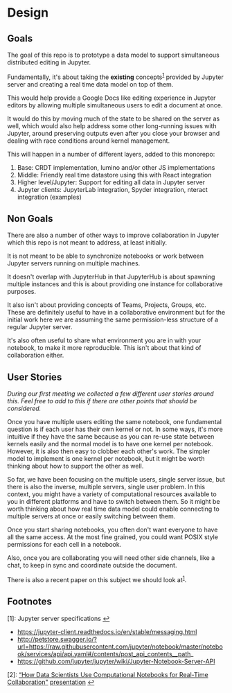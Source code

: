 # Design

## Goals

The goal of this repo is to prototype a data model to support simultaneous distributed
editing in Jupyter.

Fundamentally, it's about taking the **existing** concepts<sup id="a1">[1](#f1)</sup> provided by Jupyter server and creating a real time data model on top of them.

This would help provide a Google Docs like editing experience in Jupyter editors by
allowing multiple simultaneous users to edit a document at once.

It would do this by moving much of the state to be shared on the server as well,
which would also help address some other long-running issues with Jupyter, around
preserving outputs even after you close your browser and dealing with race conditions
around kernel management.

This will happen in a number of different layers, added to this monorepo:

1. Base: CRDT implementation, lumino and/or other JS implementations
2. Middle: Friendly real time datastore using this with React integration
3. Higher level/Jupyter: Support for editing all data in Jupyter server
4. Jupyter clients: JupyterLab integration, Spyder integration, nteract integration (examples)

## Non Goals

There are also a number of other ways to improve collaboration in Jupyter which this repo is not meant to address, at least initially.

It is not meant to be able to synchronize notebooks or work between Jupyter servers
running on multiple machines.

It doesn't overlap with JupyterHub in that JupyterHub is about spawning multiple instances and this is about providing one instance for collaborative purposes.

It also isn't about providing concepts of Teams, Projects, Groups, etc. These are definitely useful to have in a collaborative environment but for the initial work here we are assuming the same permission-less structure of a regular Jupyter server.

It's also often useful to share what environment you are in with your notebook, to make it more reproducible. This isn't about that kind of collaboration either.

## User Stories

_During our first meeting we collected a few different user stories around this. Feel free to add to this if there are other points that should be considered._

Once you have multiple users editing the same notebook, one fundamental question is if each user has their own kernel or not. In some ways, it's more intuitive if they have the same because as you can re-use state between kernels easily and the normal model is to have one kernel per notebook. However, it is also then easy to clobber each other's work. The simpler model to implement is one kernel per notebook, but it might be worth thinking about how to support the other as well.

So far, we have been focusing on the multiple users, single server issue, but there is also the inverse, multiple servers, single user problem. In this context, you might have a variety of computational resources available to you in different platforms and have to switch between them. So it might be worth thinking about how real time data model could enable connecting to multiple servers at once or easily switching between them.

Once you start sharing notebooks, you often don't want everyone to have all the same access. At the most fine grained, you could want POSIX style permissions for each cell in a notebook.

Also, once you are collaborating you will need other side channels, like a chat, to keep in sync and coordinate outside the document.

There is also a recent paper on this subject we should look at<sup id="a2">[1](#f2)</sup>.

## Footnotes

<span id="f1">[1]: Jupyter server specifications</span> [↩](#a1)

- https://jupyter-client.readthedocs.io/en/stable/messaging.html
- http://petstore.swagger.io/?url=https://raw.githubusercontent.com/jupyter/notebook/master/notebook/services/api/api.yaml#/contents/post_api_contents__path_
- https://github.com/jupyter/jupyter/wiki/Jupyter-Notebook-Server-API

<span id="f2">[2]: [“How Data Scientists Use Computational Notebooks for Real-Time Collaboration"](https://dl.acm.org/doi/10.1145/3359141) [presentation](https://ipitweb.files.wordpress.com/2019/06/wang_ipit-1.pdf)</span> [↩](#a2)
